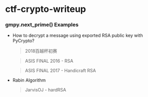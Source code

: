 # ctf-crypto-writeup

### gmpy.next_prime() Examples

* How to decrypt a message using exported RSA public key with PyCrypto?
  
  >2018百越杯初赛
  
  >ASIS FINAL 2016 - RSA
  
  >ASIS FINAL 2017 - Handicraft RSA

* Rabin Algorithm

  >JarvisOJ - hardRSA